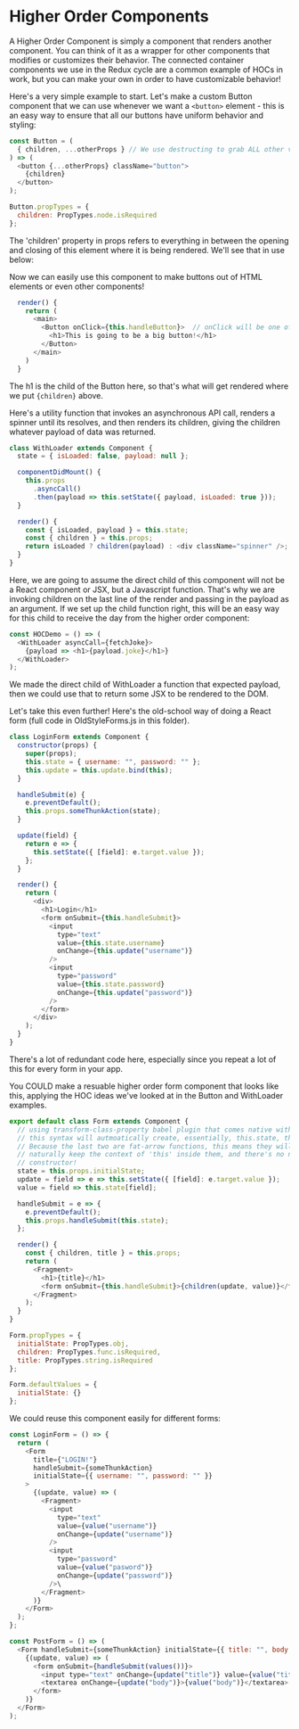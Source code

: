 # Higher Order Components

A Higher Order Component is simply a component that renders another component. You can think of it as a wrapper for other components that modifies or customizes their behavior. The connected container components we use in the Redux cycle are a common example of HOCs in work, but you can make your own in order to have customizable behavior!

Here's a very simple example to start. Let's make a custom Button component that we can use whenever we want a `<button>` element - this is an easy way to ensure that all our buttons have uniform behavior and styling:

```javascript
const Button = (
  { children, ...otherProps } // We use destructing to grab ALL other values from props besides children
) => (
  <button {...otherProps} className="button">
    {children}
  </button>
);

Button.propTypes = {
  children: PropTypes.node.isRequired
};
```

The 'children' property in props refers to everything in between the opening and closing of this element where it is being rendered. We'll see that in use below:

Now we can easily use this component to make buttons out of HTML elements or even other components!

```javascript
  render() {
    return (
      <main>
        <Button onClick={this.handleButton}>  // onClick will be one of those 'otherProps' we grab above
          <h1>This is going to be a big button!</h1>  
        </Button>
      </main>
    )
  }
```

The h1 is the child of the Button here, so that's what will get rendered where we put `{children}` above.

Here's a utility function that invokes an asynchronous API call, renders a spinner until its resolves, and then renders its children, giving the children whatever payload of data was returned.

```javascript
class WithLoader extends Component {
  state = { isLoaded: false, payload: null };

  componentDidMount() {
    this.props
      .asyncCall()
      .then(payload => this.setState({ payload, isLoaded: true }));
  }

  render() {
    const { isLoaded, payload } = this.state;
    const { children } = this.props;
    return isLoaded ? children(payload) : <div className="spinner" />;
  }
}
```

Here, we are going to assume the direct child of this component will not be a React component or JSX, but a Javascript function. That's why we are invoking children on the last line of the render and passing in the payload as an argument. If we set up the child function right, this will be an easy way for this child to
receive the day from the higher order component:

```javascript
const HOCDemo = () => (
  <WithLoader asyncCall={fetchJoke}>
    {payload => <h1>{payload.joke}</h1>}
  </WithLoader>
);
```

We made the direct child of WithLoader a function that expected payload, then we could use that to return some JSX to be rendered to the DOM.

Let's take this even further! Here's the old-school way of doing a React form (full code in OldStyleForms.js in this folder).

```javascript
class LoginForm extends Component {
  constructor(props) {
    super(props);
    this.state = { username: "", password: "" };
    this.update = this.update.bind(this);
  }

  handleSubmit(e) {
    e.preventDefault();
    this.props.someThunkAction(state);
  }

  update(field) {
    return e => {
      this.setState({ [field]: e.target.value });
    };
  }

  render() {
    return (
      <div>
        <h1>Login</h1>
        <form onSubmit={this.handleSubmit}>
          <input
            type="text"
            value={this.state.username}
            onChange={this.update("username")}
          />
          <input
            type="password"
            value={this.state.password}
            onChange={this.update("password")}
          />
        </form>
      </div>
    );
  }
}
```

There's a lot of redundant code here, especially since you repeat a lot of this for every form in your app.

You COULD make a resuable higher order form component that looks like this, applying the HOC ideas we've looked at in the Button and WithLoader examples.

```js
export default class Form extends Component {
  // using transform-class-property babel plugin that comes native with create-react-app
  // this syntax will autmoatically create, essentially, this.state, this.update, and this.value.
  // Because the last two are fat-arrow functions, this means they will
  // naturally keep the context of 'this' inside them, and there's no need to bind in the
  // constructor!
  state = this.props.initialState;
  update = field => e => this.setState({ [field]: e.target.value });
  value = field => this.state[field];

  handleSubmit = e => {
    e.preventDefault();
    this.props.handleSubmit(this.state);
  };

  render() {
    const { children, title } = this.props;
    return (
      <Fragment>
        <h1>{title}</h1>
        <form onSubmit={this.handleSubmit}>{children(update, value)}</form>
      </Fragment>
    );
  }
}

Form.propTypes = {
  initialState: PropTypes.obj,
  children: PropTypes.func.isRequired,
  title: PropTypes.string.isRequired
};

Form.defaultValues = {
  initialState: {}
};
```

We could reuse this component easily for different forms:

```js
const LoginForm = () => {
  return (
    <Form
      title={"LOGIN!"}
      handleSubmit={someThunkAction}
      initialState={{ username: "", password: "" }}
    >
      {(update, value) => (
        <Fragment>
          <input
            type="text"
            value={value("username")}
            onChange={update("username")}
          />
          <input
            type="password"
            value={value("pasword")}
            onChange={update("password")}
          />\
        </Fragment>
      )}
    </Form>
  );
};

const PostForm = () => (
  <Form handleSubmit={someThunkAction} initialState={{ title: "", body: "" }}>
    {(update, value) => (
      <form onSubmit={handleSubmit(values())}>
        <input type="text" onChange={update("title")} value={value("title")} />
        <textarea onChange={update("body")}>{value("body")}</textarea>
      </form>
    )}
  </Form>
);
```
